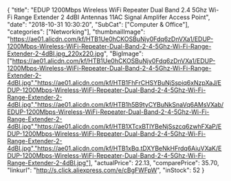 {
	"title": "EDUP 1200Mbps Wireless WiFi Repeater Dual Band 2.4 5Ghz Wi-Fi Range Extender 2 4dBI Antennas 11AC Signal Amplifer Access Point",
	"date": "2018-10-31 10:30:20",
	"SubCat": ["Computer & Office"],
	"categories": ["Networking"],
	"thumbnailImage": "https://ae01.alicdn.com/kf/HTB1Ue0hCKOSBuNjy0Fdq6zDnVXa1/EDUP-1200Mbps-Wireless-WiFi-Repeater-Dual-Band-2-4-5Ghz-Wi-Fi-Range-Extender-2-4dBI.jpg_220x220.jpg",
	"BigImage": ["https://ae01.alicdn.com/kf/HTB1Ue0hCKOSBuNjy0Fdq6zDnVXa1/EDUP-1200Mbps-Wireless-WiFi-Repeater-Dual-Band-2-4-5Ghz-Wi-Fi-Range-Extender-2-4dBI.jpg","https://ae01.alicdn.com/kf/HTB1FhFrCHSYBuNjSspiq6xNzpXaJ/EDUP-1200Mbps-Wireless-WiFi-Repeater-Dual-Band-2-4-5Ghz-Wi-Fi-Range-Extender-2-4dBI.jpg","https://ae01.alicdn.com/kf/HTB1h5B9tyCYBuNkSnaVq6AMsVXab/EDUP-1200Mbps-Wireless-WiFi-Repeater-Dual-Band-2-4-5Ghz-Wi-Fi-Range-Extender-2-4dBI.jpg","https://ae01.alicdn.com/kf/HTB1XTcxBTlYBeNjSszcq6zwhFXaP/EDUP-1200Mbps-Wireless-WiFi-Repeater-Dual-Band-2-4-5Ghz-Wi-Fi-Range-Extender-2-4dBI.jpg","https://ae01.alicdn.com/kf/HTB1xBq.tDXYBeNkHFrdq6AiuVXaK/EDUP-1200Mbps-Wireless-WiFi-Repeater-Dual-Band-2-4-5Ghz-Wi-Fi-Range-Extender-2-4dBI.jpg"],
	"actualPrice": 22.13,
	"comparePrice": 35.70,
	"linkurl": "http://s.click.aliexpress.com/e/cBgFWFpW",
	"inStock": 52
}
